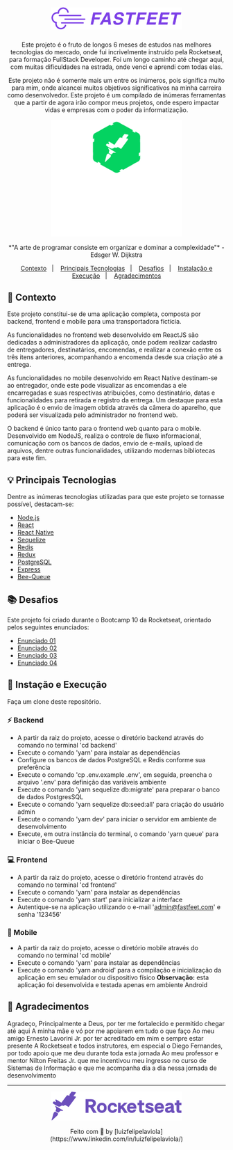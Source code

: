 <h1 align="center">
  <img alt="Fastfeet" title="Fastfeet" src=".github/logo.png" width="300px" />
</h1>

<p align="center">Este projeto é o fruto de longos 6 meses de estudos nas melhores tecnologias do mercado, onde fui incrivelmente instruído pela Rocketseat, para formação FullStack Developer. Foi um longo caminho até chegar aqui, com muitas dificuldades na estrada, onde venci e aprendi com todas elas.</p>

<p align="center">Este projeto não é somente mais um entre os inúmeros, pois significa muito para mim, onde alcancei muitos objetivos significativos na minha carreira como desenvolvedor. Este projeto é um compilado de inúmeras ferramentas que a partir de agora irão compor meus projetos, onde espero impactar vidas e empresas com o poder da informatização.</p>

<p align="center"><img alt="GoStack" title="GoStack" src=".github/gostack.svg" width="300px" /></p>

<p align="center">*"A arte de programar consiste em organizar e dominar a complexidade"* - Edsger W. Dijkstra

<p align="center">
  <a href="#">Contexto</a>&nbsp;&nbsp;&nbsp;|&nbsp;&nbsp;&nbsp;
  <a href="#">Principais Tecnologias</a>&nbsp;&nbsp;&nbsp;|&nbsp;&nbsp;&nbsp;
  <a href="#">Desafios</a>&nbsp;&nbsp;&nbsp;|&nbsp;&nbsp;&nbsp;
  <a href="#">Instalação e Execução</a>&nbsp;&nbsp;&nbsp;|&nbsp;&nbsp;&nbsp;
  <a href="#">Agradecimentos</a>
</p>

## :page_facing_up: Contexto

Este projeto constitui-se de uma aplicação completa, composta por backend, frontend e mobile para uma transportadora fictícia.</p>

As funcionalidades no frontend web desenvolvido em ReactJS são dedicadas a administradores da aplicação, onde podem realizar cadastro de entregadores, destinatários, encomendas, e realizar a conexão entre os três itens anteriores, acompanhando a encomenda desde sua criação até a entrega.

As funcionalidades no mobile desenvolvido em React Native destinam-se ao entregador, onde este pode visualizar as encomendas a ele encarregadas e suas respectivas atribuições, como destinatário, datas e funcionalidades para retirada e registro da entrega. Um destaque para esta aplicação é o envio de imagem obtida através da câmera do aparelho, que poderá ser visualizada pelo administrador no frontend web.</p>

O backend é único tanto para o frontend web quanto para o mobile. Desenvolvido em NodeJS, realiza o controle de fluxo informacional, comunicação com os bancos de dados, envio de e-mails, upload de arquivos, dentre outras funcionalidades, utilizando modernas bibliotecas para este fim.

## :bulb: Principais Tecnologias

Dentre as inúmeras tecnologias utilizadas para que este projeto se tornasse possível, destacam-se:

- [Node.js](https://nodejs.org/)
- [React](https://reactjs.org/)
- [React Native](https://reactnative.dev/)
- [Sequelize](https://sequelize.org/)
- [Redis](https://redis.io/)
- [Redux](https://redux.js.org/)
- [PostgreSQL](https://www.postgresql.org/)
- [Express](https://expressjs.com/)
- [Bee-Queue](https://bee-queue.com/)

## :books: Desafios

Este projeto foi criado durante o Bootcamp 10 da Rocketseat, orientado pelos seguintes enunciados:

- [Enunciado 01](https://github.com/Rocketseat/bootcamp-gostack-desafio-02/blob/master/README.md)
- [Enunciado 02](https://github.com/Rocketseat/bootcamp-gostack-desafio-03/blob/master/README.md)
- [Enunciado 03](https://github.com/Rocketseat/bootcamp-gostack-desafio-10/blob/master/README.md)
- [Enunciado 04](https://github.com/Rocketseat/bootcamp-gostack-desafio-09/blob/master/README.md)

## :microscope: Instação e Execução

Faça um clone deste repositório.

### :zap: Backend

- A partir da raiz do projeto, acesse o diretório backend através do comando no terminal 'cd backend'
- Execute o comando 'yarn' para instalar as dependências
- Configure os bancos de dados PostgreSQL e Redis conforme sua preferência
- Execute o comando 'cp .env.example .env', em seguida, preencha o arquivo '.env' para definição das variáveis ambiente
- Execute o comando 'yarn sequelize db:migrate' para preparar o banco de dados PostgresSQL
- Execute o comando 'yarn sequelize db:seed:all' para criação do usuário admin
- Execute o comando 'yarn dev' para iniciar o servidor em ambiente de desenvolvimento
- Execute, em outra instância do terminal, o comando 'yarn queue' para iniciar o Bee-Queue

### :computer: Frontend

- A partir da raiz do projeto, acesse o diretório frontend através do comando no terminal 'cd frontend'
- Execute o comando 'yarn' para instalar as dependências
- Execute o comando 'yarn start' para inicializar a interface
- Autentique-se na aplicação utilizando o e-mail 'admin@fastfeet.com' e senha '123456'

### :calling: Mobile

- A partir da raiz do projeto, acesse o diretório mobile através do comando no terminal 'cd mobile'
- Execute o comando 'yarn' para instalar as dependências
- Execute o comando 'yarn android' para a compilação e inicialização da aplicação em seu emulador ou dispositivo físico
**Observação:** esta aplicação foi desenvolvida e testada apenas em ambiente Android

## :bookmark: Agradecimentos

Agradeço,
Principalmente a Deus, por ter me fortalecido e permitido chegar até aqui
A minha mãe e vó por me apoiarem em tudo o que faço
Ao meu amigo Ernesto Lavorini Jr. por ter acreditado em mim e sempre estar presente
A Rocketseat e todos instrutores, em especial o Diego Fernandes, por todo apoio que me deu durante toda esta jornada
Ao meu professor e mentor Nilton Freitas Jr. que me incentivou meu ingresso no curso de Sistemas de Informação e que me acompanha dia a dia nessa jornada de desenvolvimento

---

<p align="center"><img alt="Rocketseat" title="Rocketseat" src=".github/rocketseat.png" width="300px" /></p>

<p align="center">Feito com 💜 by [luizfelipelaviola](https://www.linkedin.com/in/luizfelipelaviola/)</p>